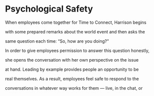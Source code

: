 # Psychological Safety

When employees come together for Time to Connect, Harrison begins

with some prepared remarks about the world event and then asks the

same question each time: “So, how are you doing?”

In order to give employees permission to answer this question honestly,

she opens the conversation with her own perspective on the issue

at hand. Leading by example provides people an opportunity to be

real themselves. As a result, employees feel safe to respond to the

conversations in whatever way works for them — live, in the chat, or